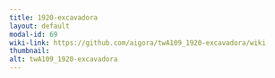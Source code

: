 ```yaml
---
title: 1920-excavadora
layout: default
modal-id: 69
wiki-link: https://github.com/aigora/twA109_1920-excavadora/wiki
thumbnail: 
alt: twA109_1920-excavadora
---
```

